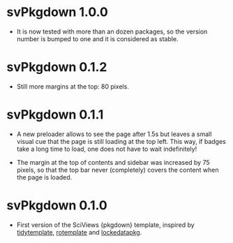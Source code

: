 # svPkgdown 1.0.0

-   It is now tested with more than an dozen packages, so the version number is bumped to one and it is considered as stable.

# svPkgdown 0.1.2

-   Still more margins at the top: 80 pixels.

# svPkgdown 0.1.1

-   A new preloader allows to see the page after 1.5s but leaves a small visual cue that the page is still loading at the top left. This way, if badges take a long time to load, one does not have to wait indefinitely!

-   The margin at the top of contents and sidebar was increased by 75 pixels, so that the top bar never (completely) covers the content when the page is loaded.

# svPkgdown 0.1.0

-   First version of the SciViews {pkgdown} template, inspired by [tidytemplate](https://github.com/tidyverse/tidytemplate), [rotemplate](https://github.com/ropensci/rotemplate) and [lockedatapkg](https://github.com/lockedatapublished/lockedatapkg).
